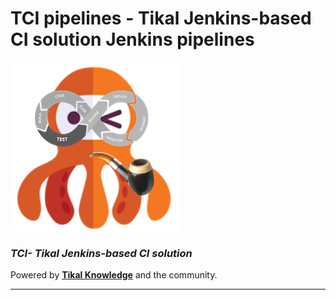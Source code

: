 # TCI pipelines - Tikal Jenkins-based CI solution Jenkins pipelines
![tci-pipelines](src/resources/images/tci-pipelines.png)

### ***TCI- Tikal Jenkins-based CI solution***

Powered by **[Tikal Knowledge](http://www.tikalk.com)** and the community.
<hr/>
